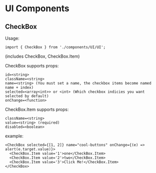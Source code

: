 # UI Components

## CheckBox

Usage: 

`import { CheckBox } from './components/UI/UI';` 

(includes CheckBox, CheckBox.Item)

CheckBox supports props:

```
id=<string>
className=<string>
name=<string> (You must set a name, the checkbox items become named name + index)
selected=<array<int>> or <int> (Which checkbox indicies you want selected by default)
onChange=<function>
```

CheckBox.Item supports props:

```
className=<string>
value=<string> (required)
disabled=<boolean>
```

example:

```
<CheckBox selected={[1, 2]} name="cool-buttons" onChange={(e) => alert(e.target.value)}>
  <CheckBox.Item value='1'>one</CheckBox.Item>
  <CheckBox.Item value='2'>two</CheckBox.Item>
  <CheckBox.Item value='3'>Click Me!</CheckBox.Item>
</CheckBox>
```